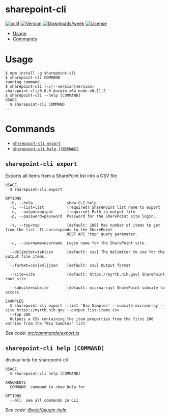 sharepoint-cli
==============



[![oclif](https://img.shields.io/badge/cli-oclif-brightgreen.svg)](https://oclif.io)
[![Version](https://img.shields.io/npm/v/sharepoint-cli.svg)](https://npmjs.org/package/sharepoint-cli)
[![Downloads/week](https://img.shields.io/npm/dw/sharepoint-cli.svg)](https://npmjs.org/package/sharepoint-cli)
[![License](https://img.shields.io/npm/l/sharepoint-cli.svg)](https://github.com/KalleV/sharepoint-cli/blob/master/package.json)

<!-- toc -->
* [Usage](#usage)
* [Commands](#commands)
<!-- tocstop -->
# Usage
<!-- usage -->
```sh-session
$ npm install -g sharepoint-cli
$ sharepoint-cli COMMAND
running command...
$ sharepoint-cli (-v|--version|version)
sharepoint-cli/0.0.0 darwin-x64 node-v8.11.2
$ sharepoint-cli --help [COMMAND]
USAGE
  $ sharepoint-cli COMMAND
...
```
<!-- usagestop -->
# Commands
<!-- commands -->
* [`sharepoint-cli export`](#sharepoint-cli-export)
* [`sharepoint-cli help [COMMAND]`](#sharepoint-cli-help-command)

## `sharepoint-cli export`

Exports all items from a SharePoint list into a CSV file

```
USAGE
  $ sharepoint-cli export

OPTIONS
  -h, --help               show CLI help
  -l, --list=list          (required) SharePoint list name to export
  -o, --output=output      (required) Path to output file
  -p, --password=password  Password for the SharePoint site login.

  -t, --top=top            [default: 100] Max number of items to get from the list. It corresponds to the SharePoint
                           REST API "top" query parameter.

  -u, --username=username  Login name for the SharePoint site.

  --delimiter=tab|csv      [default: csv] The delimiter to use for the output file items.

  --format=csv|xml|json    [default: csv] Output format

  --site=site              [default: https://myrtb.nih.gov] SharePoint root site

  --subsite=subsite        [default: microarray] SharePoint subsite to access

EXAMPLES
  $ sharepoint-cli export --list 'Bio Samples' --subsite microarray --site https://myrtb.nih.gov --output list-items.csv 
  --top 200
  Outputs a CSV containing the item properties from the first 200 entries from the "Bio Samples" list
```

_See code: [src/commands/export.ts](https://github.com/KalleV/sharepoint-cli/blob/v0.0.0/src/commands/export.ts)_

## `sharepoint-cli help [COMMAND]`

display help for sharepoint-cli

```
USAGE
  $ sharepoint-cli help [COMMAND]

ARGUMENTS
  COMMAND  command to show help for

OPTIONS
  --all  see all commands in CLI
```

_See code: [@oclif/plugin-help](https://github.com/oclif/plugin-help/blob/v2.1.3/src/commands/help.ts)_
<!-- commandsstop -->
